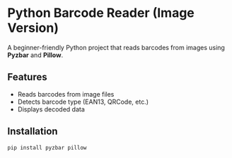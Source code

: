 # Python Barcode Reader (Image Version)

A beginner-friendly Python project that reads barcodes from images using **Pyzbar** and **Pillow**.

## Features
- Reads barcodes from image files
- Detects barcode type (EAN13, QRCode, etc.)
- Displays decoded data

## Installation
```bash
pip install pyzbar pillow
